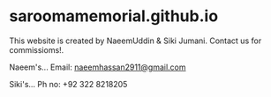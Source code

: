 # saroomamemorial.github.io
This website is created by NaeemUddin & Siki Jumani.
Contact us for commissioms!.

Naeem's...
Email: naeemhassan2911@gmail.com

Siki's...
Ph no: +92 322 8218205
